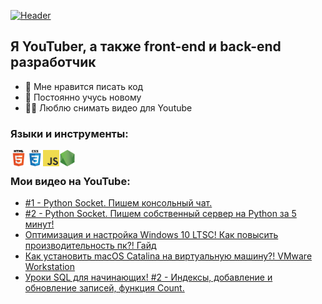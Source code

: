 [![Header](https://github.com/klondikeitblogger/prelimg/blob/e2c188e3013cc949a71f5f716f5a70a0147efb43/GFX%20BANNER%203.png)](https://www.youtube.com/c/MaxShowPro)
## Я YouTuber, а также front-end и back-end разработчик
- 💪 Мне нравится писать код
- 🥅 Постоянно учусь новому
- 🤹🏽 Люблю снимать видео для Youtube

### Языки и инструменты:
<img align="left" alt="HTML5" width="26px" src="https://raw.githubusercontent.com/github/explore/80688e429a7d4ef2fca1e82350fe8e3517d3494d/topics/html/html.png" />
<img align="left" alt="CSS3" width="26px" src="https://raw.githubusercontent.com/github/explore/80688e429a7d4ef2fca1e82350fe8e3517d3494d/topics/css/css.png" />
<img align="left" alt="JavaScript" width="26px" src="https://raw.githubusercontent.com/github/explore/80688e429a7d4ef2fca1e82350fe8e3517d3494d/topics/javascript/javascript.png" />
<img align="left" alt="Node.js" width="26px" src="https://raw.githubusercontent.com/github/explore/80688e429a7d4ef2fca1e82350fe8e3517d3494d/topics/nodejs/nodejs.png" />
<img align="left" alt="" width="26px" src="https://cdn-icons-png.flaticon.com/512/5968/5968350.png" />
<img align="left" alt="" width="23px" src="https://bobpusateri.blob.core.windows.net/bcn/2020/04/Azure_SQL_DB.png" />
<br />


### Мои видео на YouTube:
- [#1 - Python Socket. Пишем консольный чат.](https://youtu.be/xhhvWORq-2Q)
- [#2 - Python Socket. Пишем собственный сервер на Python за 5 минут!](https://youtu.be/btmi2JmAwxY)
- [Оптимизация и настройка Windows 10 LTSC! Как повысить производительность пк?! Гайд](https://youtu.be/KiTq33v3KNI)
- [Как установить macOS Catalina на виртуальную машину?! VMware Workstation](https://youtu.be/GF0X8C4-pWk)
- [Уроки SQL для начинающих! #2 - Индексы, добавление и обновление записей, функция Count.](https://youtu.be/sEKuhwPaomc)
